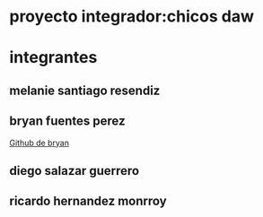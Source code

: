# proyecto integrador:chicos daw

# integrantes 

## melanie santiago  resendiz 

## bryan fuentes perez

[Github de bryan](https://github.com/bryanfpp)

## diego salazar guerrero 

## ricardo hernandez monrroy 

